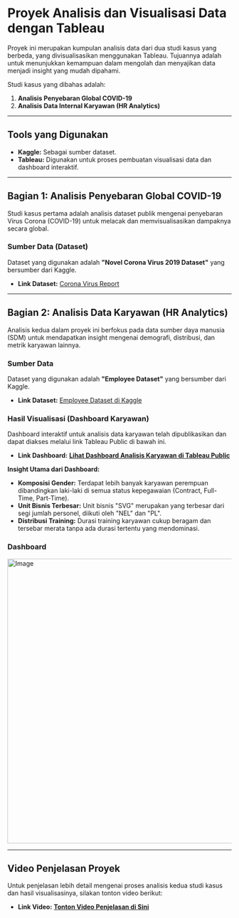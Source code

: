 # Proyek Analisis dan Visualisasi Data dengan Tableau

Proyek ini merupakan kumpulan analisis data dari dua studi kasus yang berbeda, yang divisualisasikan menggunakan Tableau. Tujuannya adalah untuk menunjukkan kemampuan dalam mengolah dan menyajikan data menjadi insight yang mudah dipahami.

Studi kasus yang dibahas adalah:
1.  **Analisis Penyebaran Global COVID-19**
2.  **Analisis Data Internal Karyawan (HR Analytics)**

---

## Tools yang Digunakan

- **Kaggle:** Sebagai sumber dataset.
- **Tableau:** Digunakan untuk proses pembuatan visualisasi data dan dashboard interaktif.

---

## Bagian 1: Analisis Penyebaran Global COVID-19

Studi kasus pertama adalah analisis dataset publik mengenai penyebaran Virus Corona (COVID-19) untuk melacak dan memvisualisasikan dampaknya secara global.

### Sumber Data (Dataset)
Dataset yang digunakan adalah **"Novel Corona Virus 2019 Dataset"** yang bersumber dari Kaggle.
- **Link Dataset:** [Corona Virus Report](https://www.kaggle.com/datasets/imdevskp/corona-virus-report)

---

## Bagian 2: Analisis Data Karyawan (HR Analytics)

Analisis kedua dalam proyek ini berfokus pada data sumber daya manusia (SDM) untuk mendapatkan insight mengenai demografi, distribusi, dan metrik karyawan lainnya.

### Sumber Data
Dataset yang digunakan adalah **"Employee Dataset"** yang bersumber dari Kaggle.
- **Link Dataset:** [Employee Dataset di Kaggle](https://www.kaggle.com/datasets/ravindrasinghrana/employeedataset)

### Hasil Visualisasi (Dashboard Karyawan)
Dashboard interaktif untuk analisis data karyawan telah dipublikasikan dan dapat diakses melalui link Tableau Public di bawah ini.

- **Link Dashboard:** **[Lihat Dashboard Analisis Karyawan di Tableau Public](https://public.tableau.com/views/soal2_17508547900530/Jawabanno_7?:language=en-US&publish=yes&:sid=&:redirect=auth&:display_count=n&:origin=viz_share_link)**

**Insight Utama dari Dashboard:**
* **Komposisi Gender:** Terdapat lebih banyak karyawan perempuan dibandingkan laki-laki di semua status kepegawaian (Contract, Full-Time, Part-Time).
* **Unit Bisnis Terbesar:** Unit bisnis "SVG" merupakan yang terbesar dari segi jumlah personel, diikuti oleh "NEL" dan "PL".
* **Distribusi Training:** Durasi training karyawan cukup beragam dan tersebar merata tanpa ada durasi tertentu yang mendominasi.

### Dashboard

<img width="577" height="640" alt="Image" src="https://github.com/user-attachments/assets/e07b8070-06d5-400a-afe8-565e5f3ebec8" />


---

## Video Penjelasan Proyek

Untuk penjelasan lebih detail mengenai proses analisis kedua studi kasus dan hasil visualisasinya, silakan tonton video berikut:

- **Link Video:** **[Tonton Video Penjelasan di Sini](LINK_VIDEO_ANDA)**
